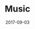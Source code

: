 ---
layout: default
title: Music
date: 2017-09-03
label: CSS animation
description: I wanted to play with CSS blur effects and CSS animation. For this project, I needed to learn more about positioning a background video so that it would always take up the entire available viewport.
permalink: /music
---